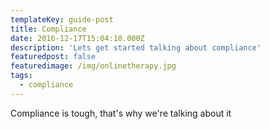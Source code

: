 ```yaml
---
templateKey: guide-post
title: Compliance
date: 2016-12-17T15:04:10.000Z
description: 'Lets get started talking about compliance'
featuredpost: false
featuredimage: /img/onlinetherapy.jpg
tags:
  - compliance
---
```

Compliance is tough, that's why we're talking about it